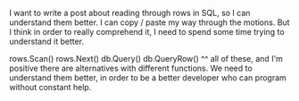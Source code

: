 I want to write a post about reading through rows in SQL, so I can understand them better. I can copy / paste my way through the motions. But I think in order to really comprehend it, I need to spend some time trying to understand it better.

rows.Scan()
rows.Next()
db.Query()
db.QueryRow()
^^ all of these, and I'm positive there are alternatives with different functions. We need to understand them better, in order to be a better developer who can program without constant help.

